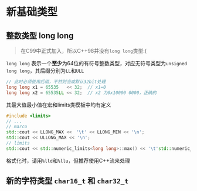 # 新基础类型



## 整数类型 long long

> 在C99中正式加入，所以C++98并没有`long long`类型:(

`long long` 表示一个**至少**为64位的有符号整数类型，对应无符号类型为`unsigned long long`，其后缀分别为`LL`和`ULL`

```cpp
// 此时必须使用后缀，不然则当成默认32bit处理
long long x1 = 65535   << 32;  // x1=0
long long x2 = 65535LL << 32;  // x2 为0x10000 0000，正确的
```



其最大值最小值在宏和limits类模板中均有定义

```c++
#include <limits>
// ...
// marco
std::cout << LLONG_MAX <<　'\t' << LLONG_MIN << '\n';
std::cout << ULLONG_MAX << '\n';
// limits
std::cout << std::numeric_limits<long long>::max() << '\t'std::numeric_limits<long long>::min() << '\n';
```



格式化时，请用`%lld`和`%llu`，但推荐使用C++流来处理



## 新的字符类型 `char16_t` 和 `char32_t`

